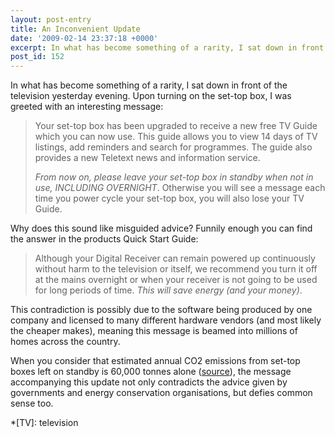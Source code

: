 ```yaml
---
layout: post-entry
title: An Inconvenient Update
date: '2009-02-14 23:37:18 +0000'
excerpt: In what has become something of a rarity, I sat down in front of the television yesterday evening. Upon turning on the set-top box, I was greeted with an interesting message.
post_id: 152
---
```

In what has become something of a rarity, I sat down in front of the television yesterday evening. Upon turning on the set-top box, I was greeted with an interesting message:

> Your set-top box has been upgraded to receive a new free TV Guide which you can now use. This guide allows you to view 14 days of TV listings, add reminders and search for programmes. The guide also provides a new Teletext news and information service.
> 
> *From now on, please leave your set-top box in standby when not in use, INCLUDING OVERNIGHT*. Otherwise you will see a message each time you power cycle your set-top box, you will also lose your TV Guide.

Why does this sound like misguided advice? Funnily enough you can find the answer in the products Quick Start Guide:

> Although your Digital Receiver can remain powered up continuously without harm to the television or itself, we recommend you turn it off at the mains overnight or when your receiver is not going to be used for long periods of time. *This will save energy (and your money)*.

This contradiction is possibly due to the software being produced by one company and licensed to many different hardware vendors (and most likely the cheaper makes), meaning this message is beamed into millions of homes across the country.

When you consider that estimated annual CO2 emissions from set-top boxes left on standby is 60,000 tonnes alone ([source][1]), the message accompanying this update not only contradicts the advice given by governments and energy conservation organisations, but defies common sense too.

[1]: http://news.bbc.co.uk/1/hi/sci/tech/4620350.stm

*[TV]: television
